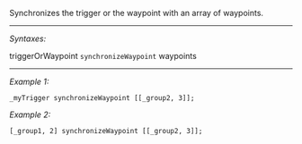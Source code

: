 Synchronizes the trigger or the waypoint with an array of waypoints.


---
*Syntaxes:*

triggerOrWaypoint `synchronizeWaypoint` waypoints

---
*Example 1:*

```sqf
_myTrigger synchronizeWaypoint [[_group2, 3]];
```

*Example 2:*

```sqf
[_group1, 2] synchronizeWaypoint [[_group2, 3]];
```